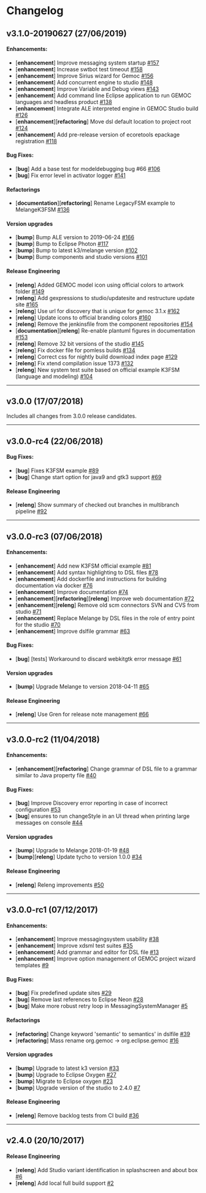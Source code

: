 # Changelog

## v3.1.0-20190627 (27/06/2019)

#### Enhancements:

- [**enhancement**] Improve messaging system startup [#157](https://github.com/eclipse/gemoc-studio/pull/157)
- [**enhancement**] Increase swtbot test timeout [#158](https://github.com/eclipse/gemoc-studio/pull/158)
- [**enhancement**] Improve Sirius wizard for Gemoc [#156](https://github.com/eclipse/gemoc-studio/pull/156)
- [**enhancement**] Add concurrent engine to studio [#148](https://github.com/eclipse/gemoc-studio/pull/148)
- [**enhancement**] Improve Variable and Debug views [#143](https://github.com/eclipse/gemoc-studio/pull/143)
- [**enhancement**] Add command line Eclipse application to run GEMOC languages and headless product [#138](https://github.com/eclipse/gemoc-studio/pull/138)
- [**enhancement**] Integrate ALE interpreted engine in GEMOC Studio build [#126](https://github.com/eclipse/gemoc-studio/pull/126)
- [**enhancement**][**refactoring**] Move dsl default location to project root [#124](https://github.com/eclipse/gemoc-studio/pull/124)
- [**enhancement**] Add pre-release version of ecoretools epackage registration [#118](https://github.com/eclipse/gemoc-studio/pull/118)

#### Bug Fixes:

- [**bug**] Add a base test for modeldebugging bug #66 [#106](https://github.com/eclipse/gemoc-studio/pull/106)
- [**bug**] Fix error level in activator logger [#141](https://github.com/eclipse/gemoc-studio/pull/141)

#### Refactorings

- [**documentation**][**refactoring**] Rename LegacyFSM example to MelangeK3FSM [#136](https://github.com/eclipse/gemoc-studio/pull/136)

#### Version upgrades

- [**bump**] Bump ALE version to 2019-06-24 [#166](https://github.com/eclipse/gemoc-studio/pull/166)
- [**bump**] Bump to Eclipse Photon [#117](https://github.com/eclipse/gemoc-studio/pull/117)
- [**bump**] Bump to latest k3/melange version [#102](https://github.com/eclipse/gemoc-studio/pull/102)
- [**bump**] Bump components and studio versions [#101](https://github.com/eclipse/gemoc-studio/pull/101)

#### Release Engineering

- [**releng**] Added GEMOC model icon using official colors to artwork folder [#149](https://github.com/eclipse/gemoc-studio/pull/149)
- [**releng**] Add gexpressions to studio/updatesite and restructure update site [#165](https://github.com/eclipse/gemoc-studio/pull/165)
- [**releng**] Use url for discovery that is unique for gemoc 3.1.x [#162](https://github.com/eclipse/gemoc-studio/pull/162)
- [**releng**] Update icons to official branding colors [#160](https://github.com/eclipse/gemoc-studio/pull/160)
- [**releng**] Remove the jenkinsfile from the component repositories [#154](https://github.com/eclipse/gemoc-studio/pull/154)
- [**documentation**][**releng**] Re-enable plantuml figures in documentation [#153](https://github.com/eclipse/gemoc-studio/pull/153)
- [**releng**] Remove 32 bit versions of the studio [#145](https://github.com/eclipse/gemoc-studio/pull/145)
- [**releng**] Fix docker file for pomless builds [#134](https://github.com/eclipse/gemoc-studio/pull/134)
- [**releng**] Correct css for nightly build download index page [#129](https://github.com/eclipse/gemoc-studio/pull/129)
- [**releng**] Fix xtend compilation issue 1373 [#132](https://github.com/eclipse/gemoc-studio/pull/132)
- [**releng**] New system test suite based on official example K3FSM (language and modeling) [#104](https://github.com/eclipse/gemoc-studio/pull/104)

---

## v3.0.0 (17/07/2018)
Includes all changes from 3.0.0 release candidates.

---

## v3.0.0-rc4 (22/06/2018)

#### Bug Fixes:

- [**bug**] Fixes K3FSM example [#89](https://github.com/eclipse/gemoc-studio/pull/89)
- [**bug**] Change start option for java9 and gtk3 support [#69](https://github.com/eclipse/gemoc-studio/pull/69)

#### Release Engineering

- [**releng**] Show summary of checked out branches in multibranch pipeline [#92](https://github.com/eclipse/gemoc-studio/pull/92)

---

## v3.0.0-rc3 (07/06/2018)

#### Enhancements:

- [**enhancement**] Add new K3FSM official example [#81](https://github.com/eclipse/gemoc-studio/pull/81)
- [**enhancement**] Add syntax highlighting to DSL files [#78](https://github.com/eclipse/gemoc-studio/pull/78)
- [**enhancement**] Add dockerfile and instructions for building documentation via docker [#76](https://github.com/eclipse/gemoc-studio/pull/76)
- [**enhancement**] Improve documentation [#74](https://github.com/eclipse/gemoc-studio/pull/74)
- [**enhancement**][**refactoring**][**releng**] Improve web documentation [#72](https://github.com/eclipse/gemoc-studio/pull/72)
- [**enhancement**][**releng**] Remove old scm connectors SVN and CVS from studio [#71](https://github.com/eclipse/gemoc-studio/pull/71)
- [**enhancement**] Replace Melange by DSL files in the role of entry point for the studio [#70](https://github.com/eclipse/gemoc-studio/pull/70)
- [**enhancement**] Improve dslfile grammar [#63](https://github.com/eclipse/gemoc-studio/pull/63)

#### Bug Fixes:

- [**bug**] [tests] Workaround to discard webkitgtk error message [#61](https://github.com/eclipse/gemoc-studio/pull/61)

#### Version upgrades

- [**bump**] Upgrade Melange to version 2018-04-11 [#65](https://github.com/eclipse/gemoc-studio/pull/65)

#### Release Engineering

- [**releng**] Use Gren for release note management [#66](https://github.com/eclipse/gemoc-studio/pull/66)

---

## v3.0.0-rc2 (11/04/2018)

#### Enhancements:

- [**enhancement**][**refactoring**] Change grammar of DSL file  to a grammar similar to Java property file [#40](https://github.com/eclipse/gemoc-studio/pull/40)

#### Bug Fixes:

- [**bug**] Improve Discovery error reporting in case of incorrect configuration [#53](https://github.com/eclipse/gemoc-studio/pull/53)
- [**bug**] ensures to run changeStyle in an UI thread when printing large messages on console [#44](https://github.com/eclipse/gemoc-studio/pull/44)

#### Version upgrades

- [**bump**] Upgrade to Melange 2018-01-19 [#48](https://github.com/eclipse/gemoc-studio/pull/48)
- [**bump**][**releng**] Update tycho to version 1.0.0 [#34](https://github.com/eclipse/gemoc-studio/pull/34)

#### Release Engineering

- [**releng**] Releng improvements [#50](https://github.com/eclipse/gemoc-studio/pull/50)

---

## v3.0.0-rc1 (07/12/2017)

#### Enhancements:

- [**enhancement**] Improve messagingsystem usability [#38](https://github.com/eclipse/gemoc-studio/pull/38)
- [**enhancement**] Improve xdsml test suites [#35](https://github.com/eclipse/gemoc-studio/pull/35)
- [**enhancement**] Add grammar and editor for DSL file [#13](https://github.com/eclipse/gemoc-studio/pull/13)
- [**enhancement**] Improve option management of GEMOC project wizard templates [#9](https://github.com/eclipse/gemoc-studio/pull/9)

#### Bug Fixes:

- [**bug**] Fix predefined update sites [#29](https://github.com/eclipse/gemoc-studio/pull/29)
- [**bug**] Remove last references to Eclipse Neon [#28](https://github.com/eclipse/gemoc-studio/pull/28)
- [**bug**] Make more robust retry loop in MessagingSystemManager [#5](https://github.com/eclipse/gemoc-studio/pull/5)

#### Refactorings

- [**refactoring**] Change keyword 'semantic' to semantics' in dslfile [#39](https://github.com/eclipse/gemoc-studio/pull/39)
- [**refactoring**] Mass rename org.gemoc -> org.eclipse.gemoc [#16](https://github.com/eclipse/gemoc-studio/pull/16)

#### Version upgrades

- [**bump**] Upgrade to latest k3 version [#33](https://github.com/eclipse/gemoc-studio/pull/33)
- [**bump**] Upgrade to Eclipse Oxygen [#27](https://github.com/eclipse/gemoc-studio/pull/27)
- [**bump**] Migrate to Eclipse oxygen [#23](https://github.com/eclipse/gemoc-studio/pull/23)
- [**bump**] Upgrade version of the studio to 2.4.0 [#7](https://github.com/eclipse/gemoc-studio/pull/7)

#### Release Engineering

- [**releng**] Remove backlog tests from CI build [#36](https://github.com/eclipse/gemoc-studio/pull/36)

---

## v2.4.0 (20/10/2017)

#### Release Engineering

- [**releng**] Add Studio variant identification in splashscreen and about box [#6](https://github.com/eclipse/gemoc-studio/pull/6)
- [**releng**] Add local full build support [#2](https://github.com/eclipse/gemoc-studio/pull/2)
